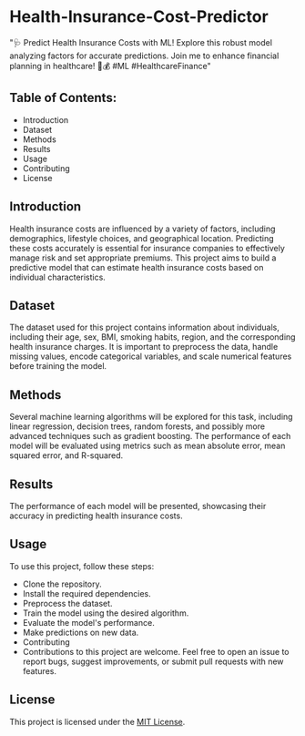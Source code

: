 # Health-Insurance-Cost-Predictor
 "🩺 Predict Health Insurance Costs with ML! Explore this robust model analyzing factors for accurate predictions. Join me to enhance financial planning in healthcare! 💉💰 #ML #HealthcareFinance"

## Table of Contents:
- Introduction
- Dataset
- Methods
- Results
- Usage
- Contributing
- License

## Introduction
Health insurance costs are influenced by a variety of factors, including demographics, lifestyle choices, and geographical location. Predicting these costs accurately is essential for insurance companies to effectively manage risk and set appropriate premiums. This project aims to build a predictive model that can estimate health insurance costs based on individual characteristics.

## Dataset
The dataset used for this project contains information about individuals, including their age, sex, BMI, smoking habits, region, and the corresponding health insurance charges. It is important to preprocess the data, handle missing values, encode categorical variables, and scale numerical features before training the model.

## Methods
Several machine learning algorithms will be explored for this task, including linear regression, decision trees, random forests, and possibly more advanced techniques such as gradient boosting. The performance of each model will be evaluated using metrics such as mean absolute error, mean squared error, and R-squared.

## Results
The performance of each model will be presented, showcasing their accuracy in predicting health insurance costs.

## Usage
To use this project, follow these steps:

- Clone the repository.
- Install the required dependencies.
- Preprocess the dataset.
- Train the model using the desired algorithm.
- Evaluate the model's performance.
- Make predictions on new data.
- Contributing
- Contributions to this project are welcome. Feel free to open an issue to report bugs, suggest improvements, or submit pull requests with new features.

## License
This project is licensed under the [MIT License](LICENSE).

